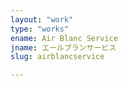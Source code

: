```yaml
---
layout: "work"
type: "works"
ename: Air Blanc Service
jname: エールブランサービス
slug: airblancservice

---
```

